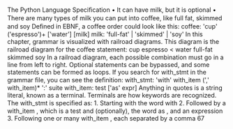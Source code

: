 The Python Language Speciﬁcation • It can have milk, but it is optional • There are many types of milk you can put into coﬀee, like full fat, skimmed and soy Deﬁned in EBNF, a coﬀee order could look like this: coffee: 'cup' ('espresso')+ ['water'] [milk] milk: 'full-fat' | 'skimmed' | 'soy' In this chapter, grammar is visualized with railroad diagrams. This diagram is the railroad diagram for the coﬀee statement: cup espresso < water full-fat skimmed soy In a railroad diagram, each possible combination must go in a line from left to right. Optional statements can be bypassed, and some statements can be formed as loops. If you search for  with_stmt  in the grammar ﬁle, you can see the deﬁnition: with_stmt: 'with' with_item (',' with_item)* ':' suite with_item: test ['as' expr] Anything in quotes is a string literal, known as a terminal. Terminals are how keywords are recognized. The  with_stmt  is speciﬁed as: 1. Starting with the word  with 2. Followed by a  with_item , which is a  test  and (optionally), the word as , and an expression 3. Following one or many  with_item , each separated by a comma 67